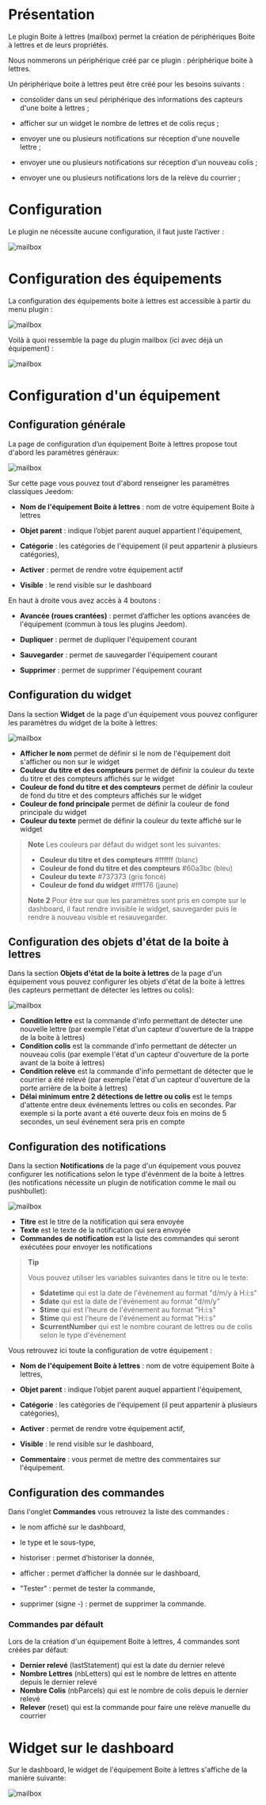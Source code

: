 # Présentation

Le plugin Boite à lettres (mailbox) permet la création de périphériques Boite à lettres
et de leurs propriétés.

Nous nommerons un périphérique créé par ce plugin : périphérique boite à lettres.

Un périphérique boite à lettres peut être créé pour les besoins suivants :

-   consolider dans un seul périphérique des informations des capteurs d'une boite à lettres ;

-   afficher sur un widget le nombre de lettres et de colis reçus ;

-   envoyer une ou plusieurs notifications sur réception d'une nouvelle lettre ;

-   envoyer une ou plusieurs notifications sur réception d'un nouveau colis ;

-   envoyer une ou plusieurs notifications lors de la relève du courrier ;




# Configuration

Le plugin ne nécessite aucune configuration, il faut juste l’activer :

![mailbox](../images/mailbox1.png)




# Configuration des équipements

La configuration des équipements boite à lettres est accessible à partir du
menu plugin :

![mailbox](../images/mailbox2.png)

Voilà à quoi ressemble la page du plugin mailbox (ici avec déjà un
équipement) :

![mailbox](../images/mailbox3.png)

# Configuration d'un équipement

## Configuration générale
La page de configuration d’un équipement Boite à lettres propose tout d'abord les paramètres généraux:

![mailbox](../images/mailbox4.png)

Sur cette page vous pouvez tout d'abord renseigner les paramètres classiques Jeedom:
-   **Nom de l'équipement Boite à lettres** : nom de votre équipement Boite à lettres

-   **Objet parent** : indique l’objet parent auquel appartient
    l'équipement,

-   **Catégorie** : les catégories de l'équipement (il peut appartenir à
    plusieurs catégories),

-   **Activer** : permet de rendre votre équipement actif

-   **Visible** : le rend visible sur le dashboard

En haut à droite vous avez accès à 4 boutons :

-   **Avancée (roues crantées)** : permet d’afficher les options
    avancées de l'équipement (commun à tous les plugins Jeedom).
    
-   **Dupliquer** : permet de dupliquer l'équipement courant

-   **Sauvegarder** : permet de sauvegarder l'équipement courant

-   **Supprimer** : permet de supprimer l'équipement courant

## Configuration du widget

Dans la section **Widget** de la page d'un équipement vous pouvez configurer les paramètres du widget de la boite à lettres:

![mailbox](../images/mailbox7.png)

- **Afficher le nom** permet de définir si le nom de l'équipement doit s'afficher ou non sur le widget
- **Couleur du titre et des compteurs** permet de définir la couleur du texte du titre et des compteurs affichés sur le widget
- **Couleur de fond du titre et des compteurs** permet de définir la couleur de fond du titre et des compteurs affichés sur le widget
- **Couleur de fond principale** permet de définir la couleur de fond principale du widget
- **Couleur du texte** permet de définir la couleur du texte affiché sur le widget

> **Note**
> Les couleurs par défaut du widget sont les suivantes:
> - **Couleur du titre et des compteurs** #ffffff (blanc)
> - **Couleur de fond du titre et des compteurs** #60a3bc (bleu)
> - **Couleur du texte** #737373 (gris foncé)
> - **Couleur de fond du widget** #fff176 (jaune)
>
> **Note 2**
> Pour être sur que les paramètres sont pris en compte sur le dashboard, il faut rendre invisible le widget, sauvegarder puis le rendre à nouveau visible et resauvegarder.



## Configuration des objets d'état de la boite à lettres

Dans la section **Objets d'état de la boite à lettres** de la page d'un équipement vous pouvez configurer les objets d'état de la boite à lettres (les capteurs permettant de détecter les lettres ou colis):

![mailbox](../images/mailbox5.png)

- **Condition lettre** est la commande d'info permettant de détecter une nouvelle lettre (par exemple l'état d'un capteur d'ouverture de la trappe de la boite à lettres)
- **Condition colis** est la commande d'info permettant de détecter un nouveau colis (par exemple l'état d'un capteur d'ouverture de la porte avant de la boite à lettres)
- **Condition relève** est la commande d'info permettant de détecter que le courrier a été relevé (par exemple l'état d'un capteur d'ouverture de la porte arrière de la boite à lettres)
- **Délai minimum entre 2 détections de lettre ou colis** est le temps d'attente entre deux événements lettres ou colis en secondes. Par exemple si la porte avant a été ouverte deux fois en moins de 5 secondes, un seul événement sera pris en compte

## Configuration des notifications

Dans la section **Notifications** de la page d'un équipement vous pouvez configurer les notifications selon le type d'événment de la boite à lettres (les notifications nécessite un plugin de notification comme le mail ou pushbullet):

![mailbox](../images/mailbox6.png)

- **Titre** est le titre de la notification qui sera envoyée
- **Texte** est le texte de la notification qui sera envoyée
- **Commandes de notification** est la liste des commandes qui seront exécutées pour envoyer les notifications

> **Tip**
>
>Vous pouvez utiliser les variables suivantes dans le titre ou le texte:
> - **$datetime** qui est la date de l'événement au format "d/m/y à H:i:s"
> - **$date** qui est la date de l'événement au format "d/m/y"
> - **$time** qui est l'heure de l'événement au format "H:i:s"
> - **$time** qui est l'heure de l'événement au format "H:i:s"
> - **$currentNumber** qui est le nombre courant de lettres ou de colis selon le type d'événement

Vous retrouvez ici toute la configuration de votre équipement :

-   **Nom de l'équipement Boite à lettres** : nom de votre équipement Boite à lettres,

-   **Objet parent** : indique l’objet parent auquel appartient
    l'équipement,

-   **Catégorie** : les catégories de l'équipement (il peut appartenir à
    plusieurs catégories),

-   **Activer** : permet de rendre votre équipement actif,

-   **Visible** : le rend visible sur le dashboard,

-   **Commentaire** : vous permet de mettre des commentaires sur
    l'équipement.

## Configuration des commandes

Dans l'onglet **Commandes** vous retrouvez la liste des commandes :

-   le nom affiché sur le dashboard,

-   le type et le sous-type,

-   historiser : permet d’historiser la donnée,

-   afficher : permet d’afficher la donnée sur le dashboard,

-   "Tester" : permet de tester la commande,

-   supprimer (signe -) : permet de supprimer la commande.

### Commandes par défault

Lors de la création d'un équipement Boite à lettres, 4 commandes sont créées par défaut:
- **Dernier relevé** (lastStatement) qui est la date du dernier relevé
- **Nombre Lettres** (nbLetters) qui est le nombre de lettres en attente depuis le dernier relevé
- **Nombre Colis** (nbParcels) qui est le nombre de colis depuis le dernier relevé
- **Relever** (reset) qui est la commande pour faire une relève manuelle du courrier

# Widget sur le dashboard

Sur le dashboard, le widget de l'équipement Boite à lettres s'affiche de la manière suivante:

![mailbox](../images/mailbox8.png)